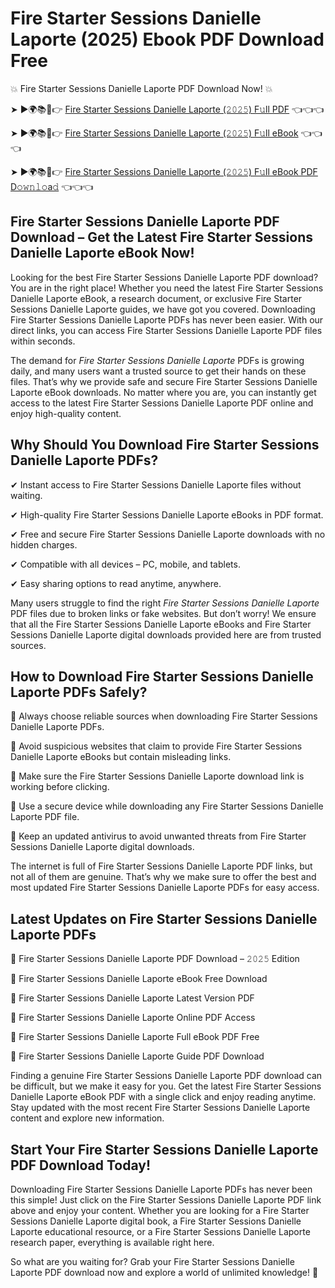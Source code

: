 # Fire Starter Sessions Danielle Laporte (2025) Ebook PDF Download Free

💥 Fire Starter Sessions Danielle Laporte PDF Download Now! 💥

➤ ►🌍📚📱👉 [Fire Starter Sessions Danielle Laporte (𝟸𝟶𝟸𝟻) F𝚞ll PDF](https://getpdf.xyz/fire-starter-sessions-danielle-laporte) 👈👈👈


➤ ►🌍📚📱👉 [Fire Starter Sessions Danielle Laporte (𝟸𝟶𝟸𝟻) F𝚞ll eBook](https://getpdf.xyz/fire-starter-sessions-danielle-laporte) 👈👈👈


➤ ►🌍📚📱👉 [Fire Starter Sessions Danielle Laporte (𝟸𝟶𝟸𝟻) F𝚞ll eBook PDF D𝚘𝚠𝚗𝚕𝚘a𝚍](https://getpdf.xyz/fire-starter-sessions-danielle-laporte) 👈👈👈


## Fire Starter Sessions Danielle Laporte PDF Download – Get the Latest Fire Starter Sessions Danielle Laporte eBook Now!

Looking for the best Fire Starter Sessions Danielle Laporte PDF download? You are in the right place! Whether you need the latest Fire Starter Sessions Danielle Laporte eBook, a research document, or exclusive Fire Starter Sessions Danielle Laporte guides, we have got you covered. Downloading Fire Starter Sessions Danielle Laporte PDFs has never been easier. With our direct links, you can access Fire Starter Sessions Danielle Laporte PDF files within seconds.

The demand for *Fire Starter Sessions Danielle Laporte* PDFs is growing daily, and many users want a trusted source to get their hands on these files. That’s why we provide safe and secure Fire Starter Sessions Danielle Laporte eBook downloads. No matter where you are, you can instantly get access to the latest Fire Starter Sessions Danielle Laporte PDF online and enjoy high-quality content.

## Why Should You Download Fire Starter Sessions Danielle Laporte PDFs?

✔ Instant access to Fire Starter Sessions Danielle Laporte files without waiting.

✔ High-quality Fire Starter Sessions Danielle Laporte eBooks in PDF format.

✔ Free and secure Fire Starter Sessions Danielle Laporte downloads with no hidden charges.

✔ Compatible with all devices – PC, mobile, and tablets.

✔ Easy sharing options to read anytime, anywhere.

Many users struggle to find the right *Fire Starter Sessions Danielle Laporte* PDF files due to broken links or fake websites. But don’t worry! We ensure that all the Fire Starter Sessions Danielle Laporte eBooks and Fire Starter Sessions Danielle Laporte digital downloads provided here are from trusted sources.

## How to Download Fire Starter Sessions Danielle Laporte PDFs Safely?

📌 Always choose reliable sources when downloading Fire Starter Sessions Danielle Laporte PDFs.

📌 Avoid suspicious websites that claim to provide Fire Starter Sessions Danielle Laporte eBooks but contain misleading links.

📌 Make sure the Fire Starter Sessions Danielle Laporte download link is working before clicking.

📌 Use a secure device while downloading any Fire Starter Sessions Danielle Laporte PDF file.

📌 Keep an updated antivirus to avoid unwanted threats from Fire Starter Sessions Danielle Laporte digital downloads.

The internet is full of Fire Starter Sessions Danielle Laporte PDF links, but not all of them are genuine. That’s why we make sure to offer the best and most updated Fire Starter Sessions Danielle Laporte PDFs for easy access.

## Latest Updates on Fire Starter Sessions Danielle Laporte PDFs

🔹 Fire Starter Sessions Danielle Laporte PDF Download – 𝟸𝟶𝟸𝟻 Edition

🔹 Fire Starter Sessions Danielle Laporte eBook Free Download

🔹 Fire Starter Sessions Danielle Laporte Latest Version PDF

🔹 Fire Starter Sessions Danielle Laporte Online PDF Access

🔹 Fire Starter Sessions Danielle Laporte Full eBook PDF Free

🔹 Fire Starter Sessions Danielle Laporte Guide PDF Download

Finding a genuine Fire Starter Sessions Danielle Laporte PDF download can be difficult, but we make it easy for you. Get the latest Fire Starter Sessions Danielle Laporte eBook PDF with a single click and enjoy reading anytime. Stay updated with the most recent Fire Starter Sessions Danielle Laporte content and explore new information.

## Start Your Fire Starter Sessions Danielle Laporte PDF Download Today!

Downloading Fire Starter Sessions Danielle Laporte PDFs has never been this simple! Just click on the Fire Starter Sessions Danielle Laporte PDF link above and enjoy your content. Whether you are looking for a Fire Starter Sessions Danielle Laporte digital book, a Fire Starter Sessions Danielle Laporte educational resource, or a Fire Starter Sessions Danielle Laporte research paper, everything is available right here.

So what are you waiting for? Grab your Fire Starter Sessions Danielle Laporte PDF download now and explore a world of unlimited knowledge! 🚀
